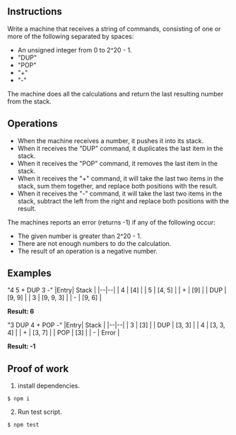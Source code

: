 ## Instructions

Write a machine that receives a string of commands, consisting of one or more of the following separated by spaces:

- An unsigned integer from 0 to 2^20 - 1.
- "DUP"
- "POP"
- "+"
- "-"

The machine does all the calculations and return the last resulting number from the stack.

## Operations

- When the machine receives a number, it pushes it into its stack.
- When it receives the "DUP" command, it duplicates the last item in the stack.
- When it receives the "POP" command, it removes the last item in the stack.
- When it receives the "+" command, it will take the last two items in the stack, sum them together, and replace both positions with the result.
- When it receives the "-" command, it will take the last two items in the stack, subtract the left from the right and replace both positions with the result.

The machines reports an error (returns -1) if any of the following occur:

- The given number is greater than 2^20 - 1.
- There are not enough numbers to do the calculation.
- The result of an operation is a negative number.

## Examples

"4 5 + DUP 3 -"
|Entry| Stack |
|--|--|
| 4 | [4] |
| 5 | [4, 5] |
| + | [9] |
| DUP | [9, 9] |
| 3 | [9, 9, 3] |
| - | [9, 6] |

**Result: 6**

"3 DUP 4 + POP -"
|Entry| Stack |
|--|--|
| 3 | [3] |
| DUP | [3, 3] |
| 4 | [3, 3, 4] |
| + | [3, 7] |
| POP | [3] |
| - | Error |

**Result: -1**

## Proof of work

1. install dependencies.

```
$ npm i
```

2. Run test script.

```
$ npm test
```

